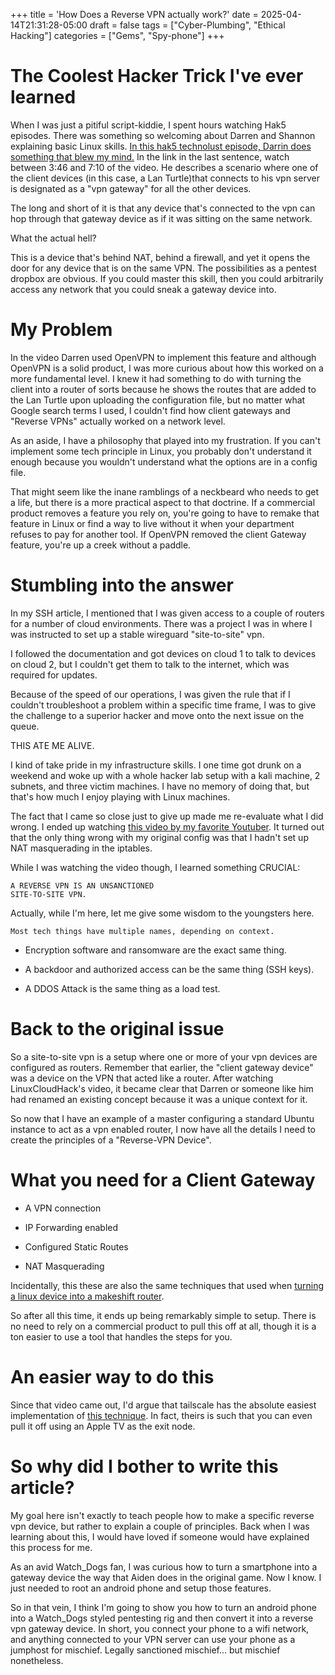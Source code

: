 +++
title = 'How Does a Reverse VPN actually work?'
date = 2025-04-14T21:31:28-05:00
draft = false
tags = ["Cyber-Plumbing", "Ethical Hacking"]
categories = ["Gems", "Spy-phone"]
+++

# The Coolest Hacker Trick I've ever learned

When I was just a pitiful script-kiddie, I spent hours watching Hak5 episodes. There was something so welcoming about Darren and Shannon explaining basic Linux skills. [In this hak5 technolust episode, Darrin does something that blew my mind.](https://youtu.be/b7qr0laM8kA?si=IRa2nHB6X4nKomPt&t=226) In the link in the last sentence, watch between 3:46 and 7:10 of the video. He describes a scenario where one of the client devices (in this case, a Lan Turtle)that connects to his vpn server is designated as a "vpn gateway" for all the other devices. 

The long and short of it is that any device that's connected to the vpn can hop through that gateway device as if it was sitting on the same network.

What the actual hell?

This is a device that's behind NAT, behind a firewall, and yet it opens the door for any device that is on the same VPN. The possibilities as a pentest dropbox are obvious. If you could master this skill, then you could arbitrarily access any network that you could sneak a gateway device into.

# My Problem

In the video Darren used OpenVPN to implement this feature and although OpenVPN is a solid product, I was more curious about how this worked on a more fundamental level. I knew it had something to do with turning the client into a router of sorts because he shows the routes that are added to the Lan Turtle upon uploading the configuration file, but no matter what Google search terms I used, I couldn't find how client gateways and "Reverse VPNs" actually worked on a network level.

As an aside, I have a philosophy that played into my frustration. If you can't implement some tech principle in Linux, you probably don't understand it enough because you wouldn't understand what the options are in a config file.

That might seem like the inane ramblings of a neckbeard who needs to get a life, but there is a more practical aspect to that doctrine. If a commercial product removes a feature you rely on, you're going to have to remake that feature in Linux or find a way to live without it when your department refuses to pay for another tool. If OpenVPN removed the client Gateway feature, you're up a creek without a paddle.

# Stumbling into the answer

In my SSH article, I mentioned that I was given access to a couple of routers for a number of cloud environments. There was a project I was in where I was instructed to set up a stable wireguard "site-to-site" vpn. 

I followed the documentation and got devices on cloud 1 to talk to devices on cloud 2, but I couldn't get them to talk to the internet, which was required for updates. 

Because of the speed of our operations, I was given the rule that if I couldn't troubleshoot a problem within a specific time frame, I was to give the challenge to a superior hacker and move onto the next issue on the queue.

THIS ATE ME ALIVE.

I kind of take pride in my infrastructure skills. I one time got drunk on a weekend and woke up with a whole hacker lab setup with a kali machine, 2 subnets, and three victim machines. I have no memory of doing that, but that's how much I enjoy playing with Linux machines. 

The fact that I came so close just to give up made me re-evaluate what I did wrong. I ended up watching [this video by my favorite Youtuber](https://www.youtube.com/watch?v=BZvDSFwOjh4). It turned out that the only thing wrong with my original config was that I hadn't set up NAT masquerading in the iptables.

While I was watching the video though, I learned something CRUCIAL:

```
A REVERSE VPN IS AN UNSANCTIONED 
SITE-TO-SITE VPN. 
```

Actually, while I'm here, let me give some wisdom to the youngsters here.

```
Most tech things have multiple names, depending on context.
```

* Encryption software and ransomware are the exact same thing.

* A backdoor and authorized access can be the same thing (SSH keys).

* A DDOS Attack is the same thing as a load test.

# Back to the original issue

So a site-to-site vpn is a setup where one or more of your vpn devices are configured as routers. Remember that earlier, the "client gateway device" was a device on the VPN that acted like a router. After watching LinuxCloudHack's video, it became clear that Darren or someone like him had renamed an existing concept because it was a unique context for it.

So now that I have an example of a master configuring a standard Ubuntu instance to act as a vpn enabled router, I now have all the details I need to create the principles of a "Reverse-VPN Device".

# What you need for a Client Gateway

* A VPN connection

* IP Forwarding enabled

* Configured Static Routes

* NAT Masquerading

Incidentally, this these are also the same techniques that used when [turning a linux device into a makeshift router](https://www.baeldung.com/linux/server-router-configure).

So after all this time, it ends up being remarkably simple to setup. There is no need to rely on a commercial product to pull this off at all, though it is a ton easier to use a tool that handles the steps for you.

# An easier way to do this

Since that video came out, I'd argue that tailscale has the absolute easiest implementation of [this technique](https://tailscale.com/kb/1103/exit-nodes?tab=linux). In fact, theirs is such that you can even pull it off using an Apple TV as the exit node. 

# So why did I bother to write this article?

My goal here isn't exactly to teach people how to make a specific reverse vpn device, but rather to explain a couple of principles. Back when I was learning about this, I would have loved if someone would have explained this process for me. 

As an avid Watch_Dogs fan, I was curious how to turn a smartphone into a gateway device the way that Aiden does in the original game. Now I know. I just needed to root an android phone and setup those features.

So in that vein, I think I'm going to show you how to turn an android phone into a Watch_Dogs styled pentesting rig and then convert it into a reverse vpn gateway device. In short, you connect your phone to a wifi network, and anything connected to your VPN server can use your phone as a jumphost for mischief. Legally sanctioned mischief... but mischief nonetheless.
